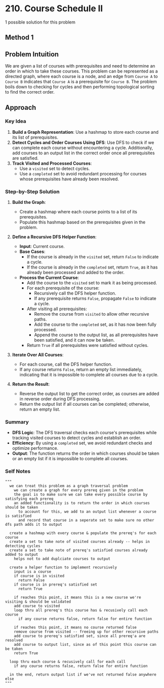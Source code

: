 # 210. Course Schedule II

1 possible solution for this problem  

## Method 1

## Problem Intuition
We are given a list of courses with prerequisites and need to determine an order in which to take these courses. This problem can be represented as a directed graph, where each course is a node, and an edge from `Course A` to `Course B` indicates that `Course A` is a prerequisite for `Course B`. The problem boils down to checking for cycles and then performing topological sorting to find the correct order.

## Approach

### Key Idea
1. **Build a Graph Representation**: Use a hashmap to store each course and its list of prerequisites.
2. **Detect Cycles and Order Courses Using DFS**: Use DFS to check if we can complete each course without encountering a cycle. Additionally, add courses to an output list in the correct order once all prerequisites are satisfied.
3. **Track Visited and Processed Courses**: 
   - Use a `visited` set to detect cycles.
   - Use a `completed` set to avoid redundant processing for courses whose prerequisites have already been resolved.

### Step-by-Step Solution

1. **Build the Graph**:
   - Create a hashmap where each course points to a list of its prerequisites.
   - Populate this hashmap based on the prerequisites given in the problem.

2. **Define a Recursive DFS Helper Function**:
   - **Input**: Current course.
   - **Base Cases**:
     - If the course is already in the `visited` set, return `False` to indicate a cycle.
     - If the course is already in the `completed` set, return `True`, as it has already been processed and added to the order.
   - **Process the Current Course**:
     - Add the course to the `visited` set to mark it as being processed.
     - For each prerequisite of the course:
       - Recursively call the DFS helper function.
       - If any prerequisite returns `False`, propagate `False` to indicate a cycle.
     - After visiting all prerequisites:
       - Remove the course from `visited` to allow other recursive paths.
       - Add the course to the `completed` set, as it has now been fully processed.
       - Append the course to the output list, as all prerequisites have been satisfied, and it can now be taken.
     - Return `True` if all prerequisites were satisfied without cycles.

3. **Iterate Over All Courses**:
   - For each course, call the DFS helper function.
   - If any course returns `False`, return an empty list immediately, indicating that it is impossible to complete all courses due to a cycle.

4. **Return the Result**:
   - Reverse the output list to get the correct order, as courses are added in reverse order during DFS processing.
   - Return the output list if all courses can be completed; otherwise, return an empty list.

### Summary
- **DFS Logic**: The DFS traversal checks each course's prerequisites while tracking visited courses to detect cycles and establish an order.
- **Efficiency**: By using a `completed` set, we avoid redundant checks and optimize performance.
- **Output**: The function returns the order in which courses should be taken or an empty list if it is impossible to complete all courses.


### Self Notes

```
"""
  we can treat this problem as a graph traversal problem
    we can create a graph for every prereq given in the problem
    the goal is to make sure we can take every possible course by satisfying each prereq
    an added functionality is to return the order in which courses should be taken
      to account for this, we add to an output list whenever a course is satisfied 
      and record that course in a seperate set to make sure no other dfs path adds it to output

  create a hashmap with every course & populate the prereq's for each course
  create a set to take note of visited courses already -- helps in detecting cycles
  create a set to take note of prereq's satisfied courses already added to output
    helps not to add duplciate courses to output

  create a helper function to implement recursively
    input is a course
    if course is in visited
      return False
    if course is in prereq's satisfied set 
      return True
    
    if reaches this point, it means this is a new course we're visiting & should be validated
    add course to visited
    loop thru all prereq's this course has & recusively call each course
      if any course returns false, return false for entire function
    
    if reaches this point, it means no course returned false
    remove course from visited -- freeing up for other recursive paths
    add course to prereq's satisfied set, since all prereq'a are resolved
    add course to output list, since as of this point this course can be taken
    return True

  loop thru each course & recusively call for each call
    if any course returns false, return false for entire function
  
  in the end, return output list if we've not returned false anywhere else
"""
```

